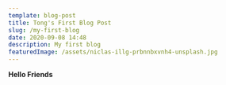```yaml
---
template: blog-post
title: Tong's First Blog Post
slug: /my-first-blog
date: 2020-09-08 14:48
description: My first blog
featuredImage: /assets/niclas-illg-prbnnbxvnh4-unsplash.jpg
---
```

**Hello Friends**
